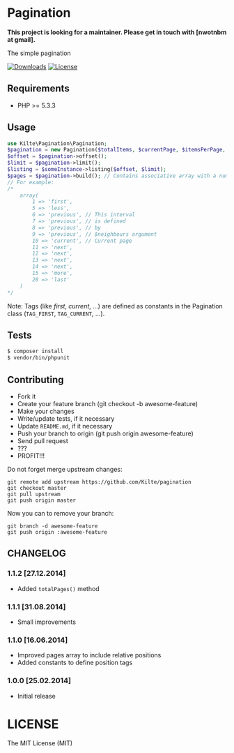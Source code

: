 # Pagination

**This project is looking for a maintainer. Please get in touch with [nwotnbm at gmail].**

The simple pagination

[![Downloads](https://img.shields.io/packagist/dt/amstaffix/pagination.svg?style=flat-square)](https://packagist.org/packages/amstaffix/pagination)
[![License](https://img.shields.io/packagist/l/amstaffix/pagination.svg?style=flat-square)](http://opensource.org/licenses/MIT)

## Requirements

- PHP >= 5.3.3

## Usage

```php
use Kilte\Pagination\Pagination;
$pagination = new Pagination($totalItems, $currentPage, $itemsPerPage, $neighbours);
$offset = $pagination->offset();
$limit = $pagination->limit();
$listing = $someInstance->listing($offset, $limit);
$pages = $pagination->build(); // Contains associative array with a numbers of a pages
// For example:
/*
    array(
        1 => 'first',
        5 => 'less',
        6 => 'previous', // This interval
        7 => 'previous', // is defined
        8 => 'previous', // by
        9 => 'previous', // $neighbours argument
        10 => 'current', // Current page
        11 => 'next',
        12 => 'next',
        13 => 'next',
        14 => 'next',
        15 => 'more',
        20 => 'last'
    )
*/
```

Note: Tags (like *first*, *current*, ...) are defined as constants in the Pagination class
(```TAG_FIRST```, ```TAG_CURRENT```, ...).

## Tests

```bash
$ composer install
$ vendor/bin/phpunit
```

## Contributing

- Fork it
- Create your feature branch (git checkout -b awesome-feature)
- Make your changes
- Write/update tests, if it necessary
- Update `README.md`, if it necessary
- Push your branch to origin (git push origin awesome-feature)
- Send pull request
- ???
- PROFIT!!!

Do not forget merge upstream changes:

    git remote add upstream https://github.com/Kilte/pagination
    git checkout master
    git pull upstream
    git push origin master

Now you can to remove your branch:

    git branch -d awesome-feature
    git push origin :awesome-feature

## CHANGELOG

### 1.1.2 \[27.12.2014\]

- Added `totalPages()` method

### 1.1.1 \[31.08.2014\]

- Small improvements

### 1.1.0 \[16.06.2014\]

- Improved pages array to include relative positions
- Added constants to define position tags

### 1.0.0 \[25.02.2014\]

- Initial release

# LICENSE

The MIT License (MIT)
